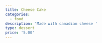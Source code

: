 ```yaml
---
title: Cheese Cake
categories:
  - food
description: 'Made with canadian cheese '
type: dessert
price: '5.00'
---
```


